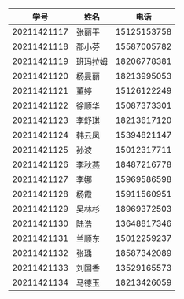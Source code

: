 | 学号         | 姓名   | 电话       |
| ---------- | ---- | ------------- |
|20211421117 |张丽平 |15125153758|
|20211421118 |邵小芬 |15587005782|
|20211421119 |班玛拉姆    |18206778381|
|20211421120 |杨曼丽 |18213995053|
|20211421121 |董婷  |15126122249|
|20211421122 |徐顺华 |15087373301|
|20211421123 |李舒琪 |18213617120|
|20211421124 |韩云凤 |15394821147|
|20211421125 |孙波  |15012317711|
|20211421126 |李秋燕 |18487216778|
|20211421127 |李娜  |15969586598|
|20211421128 |杨霞  |15911560951|
|20211421129 |吴林杉 |18969372503|
|20211421130 |陆浩  |13648817346|
|20211421131 |兰顺东 |15012259237|
|20211421132 |张瑀  |18587342089|
|20211421133 |刘国香 |13529165573|
|20211421134 |马德玉 |18213426059|

